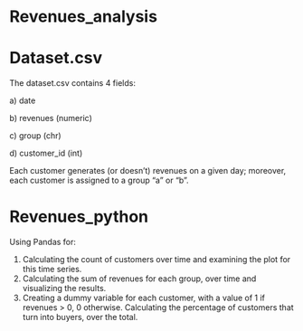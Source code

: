 # Revenues_analysis

# Dataset.csv
The dataset.csv contains 4 fields:

a) date

b) revenues (numeric)

c) group (chr)

d) customer_id (int)

Each customer generates (or doesn’t) revenues on a given day; moreover, each customer is assigned to a group “a” or “b”.

# Revenues_python

Using Pandas for:
1. Calculating the count of customers over time and examining the plot for this time series.
2. Calculating the sum of revenues for each group, over time and visualizing the results.
3. Creating a dummy variable for each customer, with a value of 1 if revenues > 0, 0 otherwise. Calculating the percentage of customers that turn into buyers, over the total.
